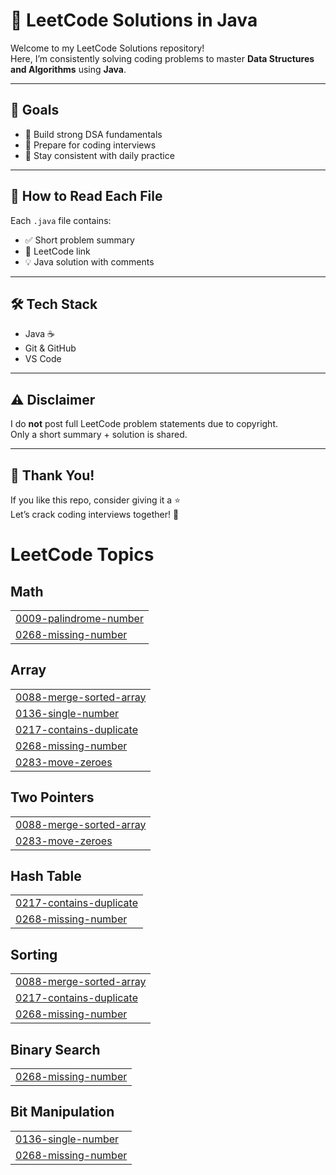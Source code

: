 # 🚀 LeetCode Solutions in Java

Welcome to my LeetCode Solutions repository!  
Here, I’m consistently solving coding problems to master **Data Structures and Algorithms** using **Java**.

---

## 🎯 Goals

- 📌 Build strong DSA fundamentals
- 💼 Prepare for coding interviews 
- 🔄 Stay consistent with daily practice
---

## 🧠 How to Read Each File

Each `.java` file contains:

- ✅ Short problem summary
- 🔗 LeetCode link
- 💡 Java solution with comments

---

## 🛠️ Tech Stack

- Java ☕
- Git & GitHub
- VS Code

---

## ⚠️ Disclaimer

I do **not** post full LeetCode problem statements due to copyright.  
Only a short summary + solution is shared.

---

## 🌟 Thank You!

If you like this repo, consider giving it a ⭐  
Let’s crack coding interviews together! 💪

<!---LeetCode Topics Start-->
# LeetCode Topics
## Math
|  |
| ------- |
| [0009-palindrome-number](https://github.com/Raje2433/Leetcode-Solutions-java/tree/master/0009-palindrome-number) |
| [0268-missing-number](https://github.com/Raje2433/Leetcode-Solutions-java/tree/master/0268-missing-number) |
## Array
|  |
| ------- |
| [0088-merge-sorted-array](https://github.com/Raje2433/Leetcode-Solutions-java/tree/master/0088-merge-sorted-array) |
| [0136-single-number](https://github.com/Raje2433/Leetcode-Solutions-java/tree/master/0136-single-number) |
| [0217-contains-duplicate](https://github.com/Raje2433/Leetcode-Solutions-java/tree/master/0217-contains-duplicate) |
| [0268-missing-number](https://github.com/Raje2433/Leetcode-Solutions-java/tree/master/0268-missing-number) |
| [0283-move-zeroes](https://github.com/Raje2433/Leetcode-Solutions-java/tree/master/0283-move-zeroes) |
## Two Pointers
|  |
| ------- |
| [0088-merge-sorted-array](https://github.com/Raje2433/Leetcode-Solutions-java/tree/master/0088-merge-sorted-array) |
| [0283-move-zeroes](https://github.com/Raje2433/Leetcode-Solutions-java/tree/master/0283-move-zeroes) |
## Hash Table
|  |
| ------- |
| [0217-contains-duplicate](https://github.com/Raje2433/Leetcode-Solutions-java/tree/master/0217-contains-duplicate) |
| [0268-missing-number](https://github.com/Raje2433/Leetcode-Solutions-java/tree/master/0268-missing-number) |
## Sorting
|  |
| ------- |
| [0088-merge-sorted-array](https://github.com/Raje2433/Leetcode-Solutions-java/tree/master/0088-merge-sorted-array) |
| [0217-contains-duplicate](https://github.com/Raje2433/Leetcode-Solutions-java/tree/master/0217-contains-duplicate) |
| [0268-missing-number](https://github.com/Raje2433/Leetcode-Solutions-java/tree/master/0268-missing-number) |
## Binary Search
|  |
| ------- |
| [0268-missing-number](https://github.com/Raje2433/Leetcode-Solutions-java/tree/master/0268-missing-number) |
## Bit Manipulation
|  |
| ------- |
| [0136-single-number](https://github.com/Raje2433/Leetcode-Solutions-java/tree/master/0136-single-number) |
| [0268-missing-number](https://github.com/Raje2433/Leetcode-Solutions-java/tree/master/0268-missing-number) |
<!---LeetCode Topics End-->
